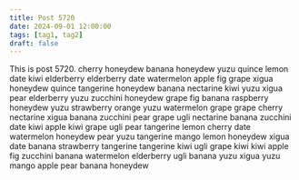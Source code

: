 ```yaml
---
title: Post 5720
date: 2024-09-01 12:00:00
tags: [tag1, tag2]
draft: false
---
```

This is post 5720.
cherry
honeydew
banana
honeydew
yuzu
quince
lemon
date
kiwi
elderberry
elderberry
date
watermelon
apple
fig
grape
xigua
honeydew
quince
tangerine
honeydew
banana
nectarine
kiwi
yuzu
xigua
pear
elderberry
yuzu
zucchini
honeydew
grape
fig
banana
raspberry
honeydew
yuzu
strawberry
orange
yuzu
watermelon
grape
grape
cherry
nectarine
xigua
banana
zucchini
pear
grape
ugli
nectarine
banana
zucchini
date
kiwi
apple
kiwi
grape
ugli
pear
tangerine
lemon
cherry
date
watermelon
honeydew
pear
yuzu
tangerine
mango
lemon
honeydew
xigua
date
banana
strawberry
tangerine
tangerine
kiwi
ugli
grape
kiwi
kiwi
apple
fig
zucchini
banana
watermelon
elderberry
ugli
banana
yuzu
xigua
yuzu
mango
apple
pear
banana
honeydew
